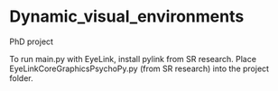 # Dynamic_visual_environments
PhD project 

To run main.py with EyeLink, install pylink from SR research.
Place EyeLinkCoreGraphicsPsychoPy.py (from SR research) into the project folder. 
